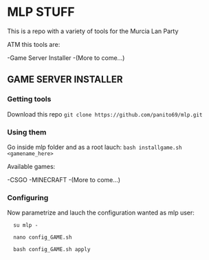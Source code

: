 # MLP STUFF

This is a repo with a variety of tools for the Murcia Lan Party

ATM this tools are: 

-Game Server Installer 
-(More to come...)

## GAME SERVER INSTALLER 

### Getting tools

Download this repo ```git clone https://github.com/panito69/mlp.git```


### Using them

Go inside mlp folder and as a root lauch:  ```bash installgame.sh <gamename_here>```

Available games: 

-CSGO 
-MINECRAFT 
-(More to come...)

### Configuring

Now parametrize and lauch the configuration wanted as mlp user:
```
  su mlp -
  
  nano config_GAME.sh
  
  bash config_GAME.sh apply
```
